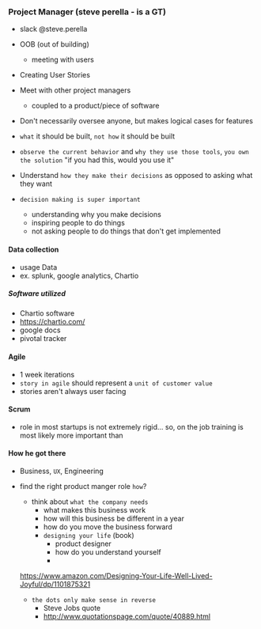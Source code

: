 ### Project Manager (steve perella - is a GT)
  - slack @steve.perella

- OOB (out of building)
  - meeting with users
- Creating User Stories
- Meet with other project managers
  - coupled to a product/piece of software
- Don't necessarily oversee anyone, but makes logical cases for features
- `what` it should be built, `not how` it should be built
- `observe the current behavior` and `why they use those tools`, `you own the solution` "if you had this, would you use it"
- Understand `how they make their decisions` as opposed to asking what they want
- `decision making is super important`
  - understanding why you make decisions
  - inspiring people to do things
  - not asking people to do things that don't get implemented

#### Data collection

- usage Data
- ex. splunk, google analytics, Chartio  

##### Software utilized
- Chartio software
 - https://chartio.com/
- google docs
- pivotal tracker

#### Agile

- 1 week iterations
- `story in agile` should represent a `unit of customer value`
- stories aren't always user facing

#### Scrum
  - role in most startups is not extremely rigid... so, on the job training is most likely more important than

#### How he got there

- Business, `UX`, Engineering
- find the right product manger role `how`?
  - think about `what the company needs`
    - what makes this business work
    - how will this business be different in a year
    - how do you move the business forward
    - `designing your life` (book)
      - product designer
      - how do you understand yourself
      -
  https://www.amazon.com/Designing-Your-Life-Well-Lived-Joyful/dp/1101875321

    - `the dots only make sense in reverse`
      - Steve Jobs quote
      - http://www.quotationspage.com/quote/40889.html
